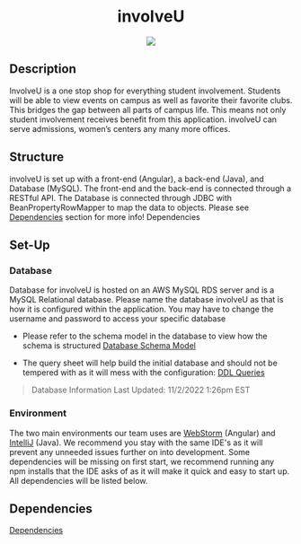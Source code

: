 <h1 align = "center"> involveU </h1>
<p  align = "center" > <img src = "https://user-images.githubusercontent.com/59942769/199515690-39584d38-d989-41ef-b7f9-bf47716a10a4.png"/> </p>

## Description
<p font-size = "18px">InvolveU is a one stop shop for everything student involvement. Students will be able to view events on campus as well as favorite their favorite clubs. This bridges the gap between all parts of campus life. This means not only student involvement receives benefit from this application. involveU can serve admissions, women’s centers any many more offices. </p>

## Structure

involveU is set up with a front-end (Angular), a back-end (Java), and Database (MySQL). The front-end and the back-end is connected through a RESTful API. The Database is connected through JDBC with BeanPropertyRowMapper to map the data to objects. Please see [Dependencies](README.md#dependencies) section for more info!
Dependencies
## Set-Up
### Database

Database for involveU is hosted on an AWS MySQL RDS server and is a MySQL Relational database. Please name the database involveU as that is how it is configured within the application. You may have to change the username and password to access your specific database

- Please refer to the schema model in the database to view how the schema is structured
[Database Schema Model](https://github.com/Nicholas-LeBoeuf/involveU/blob/main/Database)

- The query sheet will help build the initial database and should not be tempered with as it will mess with the configuration:
  [DDL Queries](https://github.com/Nicholas-LeBoeuf/involveU/blob/main/Database)
  
 > Database Information Last Updated: 11/2/2022 1:26pm EST
 
 ### Environment 
 
 The two main environments our team uses are [WebStorm](https://www.jetbrains.com/webstorm/) (Angular) and [IntelliJ](https://www.jetbrains.com/idea/) (Java). We recommend you stay with the same IDE's as it will prevent any unneeded issues further on into development. Some dependencies will be missing on first start, we recommend running any npm installs that the IDE asks of as it will make it quick and easy to start up. All dependencies will be listed below.
 
## Dependencies
              
[Dependencies](https://github.com/Nicholas-LeBoeuf/involveU/network/dependencies)
